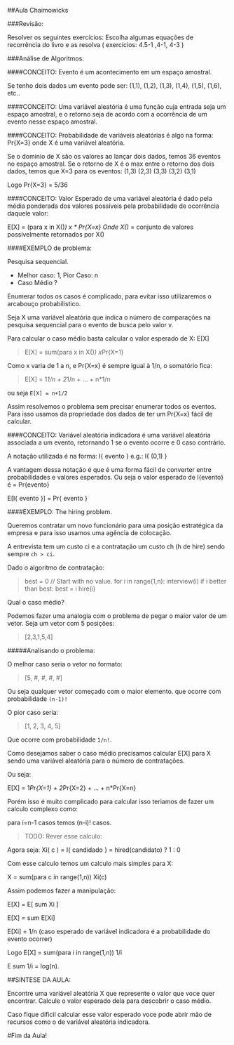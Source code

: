 
##Aula Chaimowicks

###Revisão:

Resolver os seguintes exercícios:
  Escolha algumas equações de recorrência do livro e as resolva ( exercícios: 4.5-1 ,4-1, 4-3 )


###Análise de Algoritmos:

####CONCEITO:
Evento é um acontecimento em um espaço amostral.

Se tenho dois dados um evento pode ser:
  (1,1), (1,2), (1,3), (1,4), (1,5), (1,6), etc..

####CONCEITO:
Uma variável aleatória é uma função cuja entrada seja
um espaço amostral, e o retorno seja de acordo com a ocorrência
de um evento nesse espaço amostral.

####CONCEITO:
Probabilidade de variáveis aleatórias é algo
na forma: Pr{X=3} onde X é uma variável aleatória.

Se o dominio de X são os valores ao lançar dois dados,
temos 36 eventos no espaço amostral.
Se o retorno de X é o max entre o retorno dos dois dados,
temos que X=3 para os eventos:
(1,3) (2,3) (3,3) (3,2) (3,1)

Logo Pr{X=3} = 5/36

####CONCEITO:
Valor Esperado de uma variável aleatória é dado pela média ponderada
dos valores possíveis pela probabilidade de ocorrência daquele valor:

  E[X] = <sum>(para x in X()*) x * Pr{X=x}
  Onde X()* = conjunto de valores possívelmente retornados por X()

####EXEMPLO de problema:

Pesquisa sequencial.
- Melhor caso: 1, Pior Caso: n
- Caso Médio ?

Enumerar todos os casos é complicado,
para evitar isso utilizaremos o arcabouço probabilistico.

Seja X uma variável aleatória que indica o número de comparações
na pesquisa sequencial para o evento de busca pelo valor v.

Para calcular o caso médio basta calcular o valor esperado de X: E[X]

>  E[X] = sum(para x in X()*) x*Pr{X=1}

Como x varia de 1 a n, e Pr{X=x} é sempre igual à 1/n, o somatório fica:

>  E[X] = 1*1/n + 2*1/n + ... + n*1/n

ou seja `E[X] = n+1/2`

Assim resolvemos o problema sem precisar enumerar todos os eventos.
Para isso usamos da propriedade dos dados de ter um Pr{X=x} fácil de calcular.

####CONCEITO:
Variável aleatória indicadora é uma variável aleatória associada a um evento,
retornando 1 se o evento ocorre e 0 caso contrário.

A notação utilizada é na forma: I{ evento } e.g.: I{ (0,1) }

A vantagem dessa notação é que é uma forma fácil de converter entre probabilidades e valores esperados.
Ou seja o valor esperado de I{evento} é = Pr{evento}

  E[I{ evento }] = Pr{ evento }

####EXEMPLO: The hiring problem.

Queremos contratar um novo funcionário para uma posição estratégica
da empresa e para isso usamos uma agência de colocação.

A entrevista tem um custo ci e a contratação um custo ch (h de hire)
sendo sempre `ch > ci`.

Dado o algoritmo de contratação:

>  best = 0 // Start with no value.
>  for i in range(1,n):
>    interview(i)
>    if i better than best:
>      best = i
>      hire(i)

Qual o caso médio?

Podemos fazer uma analogia com o problema de pegar o maior valor de um vetor.
Seja um vetor com 5 posições:

>  [2,3,1,5,4]

#####Analisando o problema:

O melhor caso seria o vetor no formato:

>  [5, #, #, #, #]

Ou seja qualquer vetor começado com o maior elemento.
que ocorre com probabilidade `(n-1)!`

O pior caso seria:

>  [1, 2, 3, 4, 5]

Que ocorre com probabilidade `1/n!`.

Como desejamos saber o caso médio precisamos calcular E[X] para X
sendo uma variável aleatória para o número de contratações.

Ou seja:

E[X] = 1*Pr{X=1} + 2*Pr{X=2} + ... + n*Pr{X=n}

Porém isso é muito complicado para calcular isso teriamos de fazer um calculo
complexo como:

para i=n-1 casos
  temos (n-i)! casos.
> TODO: Rever esse calculo:

Agora seja: Xi( c ) = I{ candidado } = hired(candidato) ? 1 : 0

Com esse calculo temos um calculo mais simples para X:

X = sum(para c in range(1,n)) Xi(c)

Assim podemos fazer a manipulação:

E[X] = E[ sum Xi ]

E[X] = sum E[Xi]

E[Xi] = 1/n (caso esperado de variável indicadora é a probabilidade do evento ocorrer)

Logo E[X] = sum(para i in range(1,n)) 1/i

E sum 1/i = log(n).

##SINTESE DA AULA:

Encontre uma variável aleatória X que represente o valor que voce quer encontrar.
Calcule o valor esperado dela para descobrir o caso médio.

Caso fique dificil calcular esse valor esperado voce pode abrir
mão de recursos como o de variável aleatória indicadora.

#Fim da Aula!



